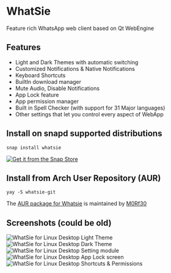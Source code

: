# WhatSie

Feature rich WhatsApp web client based on Qt WebEngine

## Features

- Light and Dark Themes with automatic switching
- Customized Notifications & Native Notifications
- Keyboard Shortcuts
- BuiltIn download manager
- Mute Audio, Disable Notifications
- App Lock feature
- App permission manager
- Built in Spell Checker (with support for 31 Major languages)
- Other settings that let you control every aspect of WebApp

## Install on snapd supported distributions

 `snap install whatsie`

 [![Get it from the Snap Store](https://snapcraft.io/static/images/badges/en/snap-store-black.svg)](https://snapcraft.io/whatsie)

## Install from Arch User Repository (AUR)

 `yay -S whatsie-git`

 The [AUR package for Whatsie](https://aur.archlinux.org/packages/whatsie-git) is maintained by [M0Rf30](https://github.com/M0Rf30)

## Screenshots (could be old)

![WhatSie for Linux Desktop Light Theme](https://github.com/keshavbhatt/whatsie/blob/main/screenshots/1.jpg?raw=true)
![WhatSie for Linux Desktop Dark Theme](https://github.com/keshavbhatt/whatsie/blob/main/screenshots/2.jpg?raw=true)
![WhatSie for Linux Desktop Setting module](https://github.com/keshavbhatt/whatsie/blob/main/screenshots/4.jpg?raw=true)
![WhatSie for Linux Desktop App Lock screen](https://github.com/keshavbhatt/whatsie/blob/main/screenshots/3.jpg?raw=true)
![WhatSie for Linux Desktop Shortcuts & Permissions](https://github.com/keshavbhatt/whatsie/blob/main/screenshots/5.jpg?raw=true)
